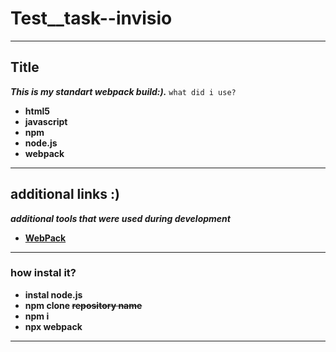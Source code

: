 # Test__task--invisio

---

## Title
***This is my standart webpack build:).***
`what did i use?`
* **html5**
* **javascript**
* **npm**
* **node.js**
* **webpack**

---

## additional links :)
***additional tools that were used during development***

* **[WebPack](https://webpack.js.org/)**

---

### how instal it?

* **instal node.js**
* **npm clone ~~repository name~~**
* **npm i**
* **npx webpack**

---
